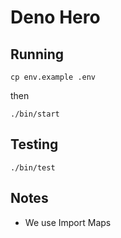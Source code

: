 # Deno Hero

## Running

```
cp env.example .env
```

then

```
./bin/start
```

## Testing

```
./bin/test
```

## Notes

- We use Import Maps
